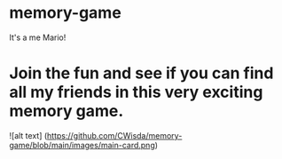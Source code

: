 # memory-game
It's a me Mario! 
# Join the fun and see if you can find all my friends in this very exciting memory game. 

![alt text] (https://github.com/CWisda/memory-game/blob/main/images/main-card.png)
